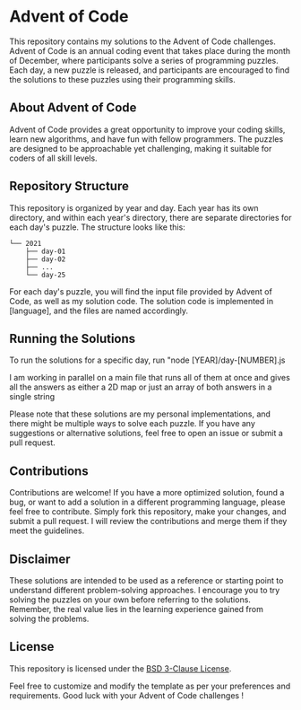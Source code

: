 # Advent of Code

This repository contains my solutions to the Advent of Code challenges. Advent of Code is an annual coding event that takes place during the month of December, where participants solve a series of programming puzzles. Each day, a new puzzle is released, and participants are encouraged to find the solutions to these puzzles using their programming skills.

## About Advent of Code

Advent of Code provides a great opportunity to improve your coding skills, learn new algorithms, and have fun with fellow programmers. The puzzles are designed to be approachable yet challenging, making it suitable for coders of all skill levels.

## Repository Structure

This repository is organized by year and day. Each year has its own directory, and within each year's directory, there are separate directories for each day's puzzle. The structure looks like this:

```piss
└── 2021
    ├── day-01
    ├── day-02
    ├── ...
    └── day-25
```

For each day's puzzle, you will find the input file provided by Advent of Code, as well as my solution code. The solution code is implemented in [language], and the files are named accordingly.

## Running the Solutions

To run the solutions for a specific day, run "node [YEAR]/day-[NUMBER].js

I am working in parallel on a main file that runs all of them at once and gives all the answers as either a 2D map or just an array of both answers in a single string 

Please note that these solutions are my personal implementations, and there might be multiple ways to solve each puzzle. If you have any suggestions or alternative solutions, feel free to open an issue or submit a pull request.

## Contributions

Contributions are welcome! If you have a more optimized solution, found a bug, or want to add a solution in a different programming language, please feel free to contribute. Simply fork this repository, make your changes, and submit a pull request. I will review the contributions and merge them if they meet the guidelines.

## Disclaimer

These solutions are intended to be used as a reference or starting point to understand different problem-solving approaches. I encourage you to try solving the puzzles on your own before referring to the solutions. Remember, the real value lies in the learning experience gained from solving the problems.

## License

This repository is licensed under the [BSD 3-Clause License](LICENSE).

Feel free to customize and modify the template as per your preferences and requirements. Good luck with your Advent of Code challenges !
